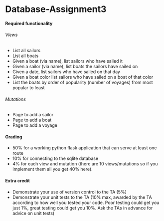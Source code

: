# Database-Assignment3

#### Required functionality
###### Views
- List all sailors
- List all boats
- Given a boat (via name), list sailors who have sailed it
- Given a sailor (via name), list boats the sailors have sailed on
- Given a date, list sailors who have sailed on that day
- Given a boat color list sailors who have sailed on a boat of that color
- List the boats by order of popularity (number of voyages) from most popular to least
###### Mutations
- Page to add a sailor
- Page to add a boat
- Page to add a voyage
#### Grading
- 50% for a working python flask application that can serve at least one route
- 10% for connecting to the sqlite database
- 4% for each view and mutation (there are 10 views/mutations so if you implement them all you get 40% here).
#### Extra credit
- Demonstrate your use of version control to the TA (5%)
- Demonstrate your unit tests to the TA (10% max, awarded by the TA according to how well you tested your code. Poor testing could get you just 1%, great testing could get you 10%. Ask the TAs in advance for advice on unit tests)

